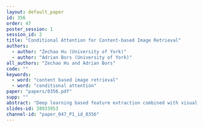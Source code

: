 ```yaml
---
layout: default_paper
id: 356
order: 47
poster_session: 1
session_id: 2
title: "Conditional Attention for Content-based Image Retrieval"
authors:
  - author: "Zechao Hu (University of York)"
  - author: "Adrian Bors (University of York)"
all_authors: "Zechao Hu and Adrian Bors"
code: ""
keywords:
  - word: "content based image retrieval"
  - word: "conditional attention"
paper: "papers/0356.pdf"
supp: ""
abstract: "Deep learning based feature extraction combined with visual attention mechanism is shown to provide good results in content-based image retrieval (CBIR). Ideally, CBIR should rely on regions which contain objects of interest that appear in the query image. However, most existing attention models just predict the most likely region of interest based on the knowledge learned from the training dataset regardless of the content in the query image. As a result, they may look towards contexts outside the object of interest, especially when there are multiple potential objects of interest in a given image. In this paper, we propose a conditional attention model which is sensitive to the input query image content and can generate more accurate attention maps. A key-point detection and description based method is proposed for training data generation. Consequently, our model does not require any additional attention label for training. The proposed attention model enables the spatial pooling feature extraction method (generalized mean pooling) improves image feature representation and leads to better image retrieval performance. The proposed framework is tested on a series of databases where it is shown to perform well in challenging situations."
slides-id: 38933953
channel-id: "paper_047_P1_id_0356"
---
```

